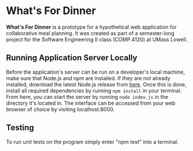 # What's For Dinner


**What's For Dinner** is a prototype for a hypothetical web application for
collaborative meal planning. It was created as part of a semester-long project
for the Software Engineering II class (COMP.4120) at UMass Lowell.

## Running Application Server Locally
Before the application's server can be run on a developer's local machine,
make sure that Node.js and npm are installed. If they are not already installed,
download the latest Node.js release from [here](https://nodejs.org/en/). Once
this is done, install all required dependencies by running `npm install` in your
terminal. From here, you can start the server by running `node index.js` in the 
directory it's located in. The interface can be accessed from your web browser 
of choice by visiting localhost:8000.

## Testing
To run unit tests on the program simply enter "npm test" into a terminal.

